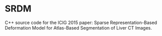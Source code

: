 # SRDM
C++ source code for the ICIG 2015 paper: Sparse Representation-Based Deformation Model for Atlas-Based Segmentation of Liver CT Images.
